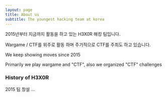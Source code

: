 ```yaml
---
layout: page
title: About us
subtitle: The youngest hacking team at korea
---
```


2015년부터 지금까지 활동을 하고 있는 H3X0R 해킹 팀입니다.

Wargame / CTF를 위주로 활동 하며 주기적으로 CTF를 주최도 하고 있습니다.


We keep showing moves since 2015

Primarily we play wargame and "CTF", also we organized "CTF" challenges

### History of H3X0R

2015 팀 창설
...
